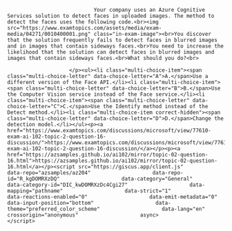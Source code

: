 <p class="card-text">
							
								Your company uses an Azure Cognitive Services solution to detect faces in uploaded images. The method to detect the faces uses the following code.<br><img src="https://www.examtopics.com/assets/media/exam-media/04271/0010400001.png" class="in-exam-image"><br>You discover that the solution frequently fails to detect faces in blurred images and in images that contain sideways faces.<br>You need to increase the likelihood that the solution can detect faces in blurred images and images that contain sideways faces.<br>What should you do?<br>
							
						</p><ul><li class="multi-choice-item"><span class="multi-choice-letter" data-choice-letter="A">A.</span>Use a different version of the Face API.</li><li class="multi-choice-item"><span class="multi-choice-letter" data-choice-letter="B">B.</span>Use the Computer Vision service instead of the Face service.</li><li class="multi-choice-item"><span class="multi-choice-letter" data-choice-letter="C">C.</span>Use the Identify method instead of the Detect method.</li><li class="multi-choice-item correct-hidden"><span class="multi-choice-letter" data-choice-letter="D">D.</span>Change the detection model.</li></ul><p><a href="https://www.examtopics.com/discussions/microsoft/view/77610-exam-ai-102-topic-2-question-16-discussion/">https://www.examtopics.com/discussions/microsoft/view/77610-exam-ai-102-topic-2-question-16-discussion/</a></p><p><a href="https://azsamples.github.io/ai102/mirror/topic-02-question-16.html">https://azsamples.github.io/ai102/mirror/topic-02-question-16.html</a></p><script src="https://giscus.app/client.js"                    data-repo="azsamples/az204"                    data-repo-id="R_kgDOMRXzDQ"                    data-category="General"                    data-category-id="DIC_kwDOMRXzDc4Cgi27"                    data-mapping="pathname"                    data-strict="1"                    data-reactions-enabled="0"                    data-emit-metadata="0"                    data-input-position="bottom"                    data-theme="preferred_color_scheme"                    data-lang="en"                    crossorigin="anonymous"                    async>                    </script>